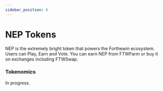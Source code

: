 ```yaml
---
sidebar_position: 6
---
```


# NEP Tokens

NEP is the extremely bright token that powers the Forthewin ecosystem. Users can Play, Earn and Vote. You can earn NEP from FTWFarm or buy it on exchanges including FTWSwap.

### Tokenomics
In progress.


